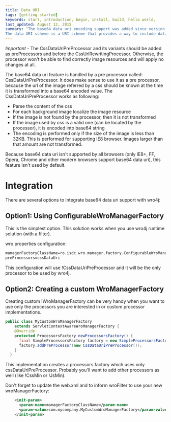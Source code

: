 ```yaml
---
title: Data URI
tags: [getting-started]
keywords: start, introduction, begin, install, build, hello world,
last_updated: August 12, 2015
summary: "The base64 data uri encoding support was added since version 1.2.7. 
The data URI scheme is a URI scheme that provides a way to include data in line in web pages as if they were external resources. More details on wikipedia: http://en.wikipedia.org/wiki/Data_URI_scheme"
---
```


_Important_ - The CssDataUriPreProcessor and its variants should be added as preProcessors and before the CssUrlRewritingProcessor. Otherwise, the processor won't be able to find correctly image resources and will apply no changes at all.


The base64 data uri feature is handled by a pre processor called: CssDataUriPreProcessor. It does make sense to use it as a pre processor, because the url of the image referred by a css should be known at the time it is transformed into a base64 encoded value. The CssDataUriPreProcessor works as following:

  * Parse the content of the css
  * For each background image localize the image resource
  * If the image is not found by the processor, then it is not transformed  
  * If the image used by css is a valid one (can be located by the processor), it is encoded into base64 string
  * The encoding is performed only if the size of the image is less than 32KB. This is performed for supporting IE8 browser. Images larger than that amount are not transformed.
  
Because base64 data uri isn't supported by all browsers (only IE8+, FF, Opera, Chrome and other modern browsers support base64 data uri), this feature isn't used by default. 


# Integration
There are several options to integrate base64 data uri support with wro4j:

## Option1: Using ConfigurableWroManagerFactory
This is the simplest option. This solution works when you use wro4j runtime solution (with a filter). 


wro.properties configuration:
```xml 
managerFactoryClassName=ro.isdc.wro.manager.factory.ConfigurableWroManagerFactory
preProcessors=cssDataUri
```

This configuration will use !CssDataUriPreProcessor and it will be the only processor to be used by wro4j. 

## Option2: Creating a custom WroManagerFactory
Creating custom !WroManagerFactory can be very handy when you want to use only the processors you are interested in or custom processor implementations.  

```java
public class MyCustomWroManagerFactory
    extends ServletContextAwareWroManagerFactory {
    @Override
    protected ProcessorsFactory newProcessorsFactory() {
      final SimpleProcessorsFactory factory = new SimpleProcessorsFactory();
      factory.addPreProcessor(new CssDataUriPreProcessor());      
    }
  }
```

This implementation creates a processors factory which uses only cssDataUriPreProcessor. Probably you'll want to add other processors as well (like !CssMin or !JsMin).

Don't forget to update the web.xml and to inform wroFilter to use your new wroManagerFactory:

```xml
    <init-param>
      <param-name>managerFactoryClassName</param-name>
      <param-value>com.mycompany.MyCustomWroManagerFactory</param-value>
    </init-param>
```